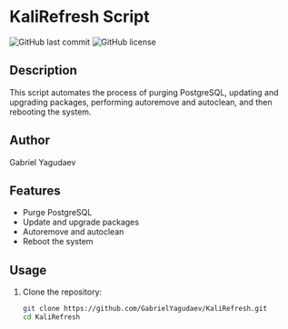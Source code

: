 # KaliRefresh Script

![GitHub last commit](https://img.shields.io/github/last-commit/GabrielYagudaev/KaliRefresh)
![GitHub license](https://img.shields.io/github/license/GabrielYagudaev/KaliRefresh)

## Description

This script automates the process of purging PostgreSQL, updating and upgrading packages, performing autoremove and autoclean, and then rebooting the system.

## Author

Gabriel Yagudaev

## Features

- Purge PostgreSQL
- Update and upgrade packages
- Autoremove and autoclean
- Reboot the system

## Usage

1. Clone the repository:

   ```bash
   git clone https://github.com/GabrielYagudaev/KaliRefresh.git
   cd KaliRefresh
